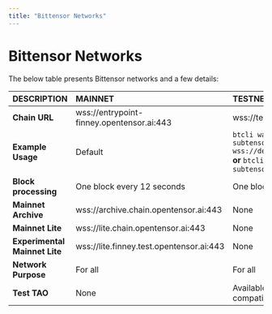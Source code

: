 ```yaml
---
title: "Bittensor Networks"
---
```


# Bittensor Networks

The below table presents Bittensor networks and a few details:

| DESCRIPTION                   | MAINNET                                   | TESTNET                                                                                                                                            | DEVNET                                                                                  |
| :---------------------------- | :---------------------------------------- | :------------------------------------------------------------------------------------------------------------------------------------------------- | :-------------------------------------------------------------------------------------- |
| **Chain URL**                 | wss://entrypoint-finney.opentensor.ai:443 | wss://test.finney.opentensor.ai:443                                                                                                                | wss://dev.chain.opentensor.ai:443                                                       |
| **Example Usage**             | Default                                   | `btcli wallet swap_hotkey --subtensor.chain_endpoint wss://dev.chain.opentensor.ai:443` **or** `btcli wallet swap_hotkey --subtensor.network test` | `btcli wallet swap_hotkey --subtensor.chain_endpoint wss://dev.chain.opentensor.ai:443` |
| **Block processing**          | One block every 12 seconds                | One block every 12 seconds                                                                                                                         | One block every 12 seconds                                                              |
| **Mainnet Archive**           | wss://archive.chain.opentensor.ai:443     | None                                                                                                                                               | None                                                                                    |
| **Mainnet Lite**              | wss://lite.chain.opentensor.ai:443        | None                                                                                                                                               | None                                                                                    |
| **Experimental Mainnet Lite** | wss://lite.finney.test.opentensor.ai:443  | None                                                                                                                                               | None                                                                                    |
| **Network Purpose**           | For all                                   | For all                                                                                                                                            | **For OTF-internal development only**                                                   |
| **Test TAO**                  | None                                      | Available on request (not compatible with devnet test TAO)                                                                                         | Available internally on request (not compatible with testnet test TAO)                  |
